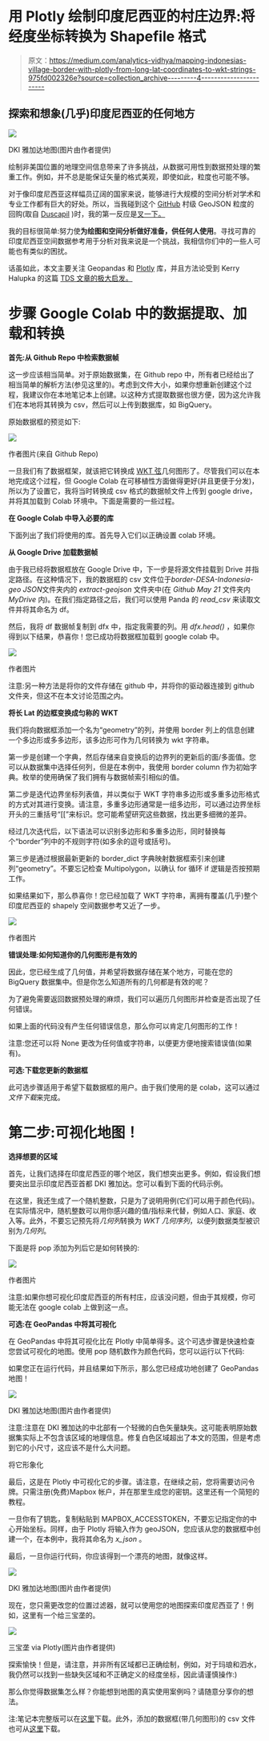 # 用 Plotly 绘制印度尼西亚的村庄边界:将经度坐标转换为 Shapefile 格式

> 原文：<https://medium.com/analytics-vidhya/mapping-indonesias-village-border-with-plotly-from-long-lat-coordinates-to-wkt-strings-975fd002326e?source=collection_archive---------4----------------------->

## 探索和想象(几乎)印度尼西亚的任何地方

![](img/9ecd781347dcc6e75e3fa545cb66b53e.png)

DKI 雅加达地图(图片由作者提供)

绘制非美国位置的地理空间信息带来了许多挑战，从数据可用性到数据预处理的繁重工作。例如，并不总是能保证矢量的格式美观，即使如此，粒度也可能不够。

对于像印度尼西亚这样幅员辽阔的国家来说，能够进行大规模的空间分析对学术和专业工作都有巨大的好处。所以，当我碰到这个 [GitHub](https://github.com/pararawendy/border-desa-indonesia-geojson) 村级 GeoJSON 粒度的回购(取自 [Duscapil](https://gis.dukcapil.kemendagri.go.id/arcgis/home/) )时，我的第一反应是[叉一下。](https://github.com/taufiqbashori/border-desa-indonesia-geojson)

我的目标很简单:努力使**为绘图和空间分析做好准备，供任何人使用**。寻找可靠的印度尼西亚空间数据参考用于分析对我来说是一个挑战，我相信你们中的一些人可能也有类似的困扰。

话虽如此，本文主要关注 Geopandas 和 [Plotly](https://github.com/plotly/plotly.py) 库，并且方法论受到 Kerry Halupka 的这篇 [TDS 文章的极大启发。](https://towardsdatascience.com/how-to-create-maps-in-plotly-with-non-us-locations-ca974c3bc997)

# 步骤 Google Colab 中的数据提取、加载和转换

**首先:从 Github Repo 中检索数据帧**

这一步应该相当简单。对于原始数据集，在 Github repo 中，所有者已经给出了相当简单的解析方法(参见这里的)。考虑到文件大小，如果你想重新创建这个过程，我建议你在本地笔记本上创建。以这种方式提取数据也很方便，因为这允许我们在本地将其转换为 csv，然后可以上传到数据库，如 BigQuery。

原始数据框的预览如下:

![](img/e06b7fe9ecc9d5373bbdda6faf4de030.png)

作者图片(来自 Github Repo)

一旦我们有了数据框架，就该把它转换成 [WKT 弦](https://developer.here.com/blog/what-is-a-wkt-file-and-how-to-create-one)几何图形了。尽管我们可以在本地完成这个过程，但 Google Colab 在可移植性方面做得更好(并且更便于分发)，所以为了设置它，我将当时转换成 csv 格式的数据帧文件上传到 google drive，并将其加载到 Colab 环境中。下面是需要的一些过程。

**在 Google Colab 中导入必要的库**

下面列出了我们将使用的库。首先导入它们以正确设置 colab 环境。

**从 Google Drive 加载数据帧**

由于我已经将数据框放在 Google Drive 中，下一步是将源文件挂载到 Drive 并指定路径。在这种情况下，我的数据框的 csv 文件位于*border-DESA-Indonesia-geo JSON*文件夹内的 *extract-geojson* 文件夹中(在 *Github May 21* 文件夹内 *MyDrive* 内)。在我们指定路径之后，我们可以使用 Panda 的 *read_csv* 来读取文件并将其命名为 df。

然后，我将 df 数据帧复制到 dfx 中，指定我需要的列。用 *dfx.head()* ，如果你得到以下结果，恭喜你！您已成功将数据框加载到 google colab 中。

![](img/028502c724b5776fcf09625e6d60f3c6.png)

作者图片

注意:另一种方法是将你的文件存储在 github 中，并将你的驱动器连接到 github 文件夹，但这不在本文讨论范围之内。

**将长 Lat 的边框变换成匀称的 WKT**

我们将向数据框添加一个名为“geometry”的列，并使用 border 列上的信息创建一个多边形或多多边形，该多边形可作为几何转换为 wkt 字符串。

第一步是创建一个字典，然后存储来自变换后的边界列的更新后的面/多面值。您可以从数据集中选择任何列，但是在本例中，我使用 border column 作为初始字典。枚举的使用确保了我们拥有与数据帧索引相似的值。

第二步是迭代边界坐标列表值，并以类似于 WKT 字符串多边形或多重多边形格式的方式对其进行变换。请注意，多重多边形通常是一组多边形，可以通过边界坐标开头的三重括号“[[”来标识。您可能希望研究这些数据，找出更多细微的差异。

经过几次迭代后，以下语法可以识别多边形和多重多边形，同时替换每个“border”列中的不规则字符(如多余的逗号或括号)。

第三步是通过根据最新更新的 border_dict 字典映射数据框索引来创建列“geometry”。不要忘记检查 Multipolygon，以确认 for 循环 if 逻辑是否按预期工作。

如果结果如下，那么恭喜你！您已经加载了 WKT 字符串，离拥有覆盖(几乎)整个印度尼西亚的 shapely 空间数据参考又近了一步。

![](img/7240b1d35dc93dee198937b0dad0aaff.png)

作者图片

**错误处理:如何知道你的几何图形是有效的**

因此，您已经生成了几何值，并希望将数据存储在某个地方，可能在您的 BigQuery 数据集中。但是你怎么知道所有的几何都是有效的呢？

为了避免需要返回数据预处理的麻烦，我们可以遍历几何图形并检查是否出现了任何错误。

如果上面的代码没有产生任何错误信息，那么你可以肯定几何图形的工作！

注意:您还可以将 None 更改为任何值或字符串，以便更方便地搜索错误值(如果有)。

**可选:下载您更新的数据框**

此可选步骤适用于希望下载数据框的用户。由于我们使用的是 colab，这可以通过*文件下载*来完成。

# 第二步:可视化地图！

**选择想要的区域**

首先，让我们选择在印度尼西亚的哪个地区，我们想突出更多。例如，假设我们想要突出显示印度尼西亚首都 DKI 雅加达。您可以看到下面的代码示例。

在这里，我还生成了一个随机整数，只是为了说明用例(它们可以用于颜色代码)。在实际情况中，随机整数可以用你感兴趣的值/指标来代替，例如人口、家庭、收入等。此外，不要忘记预先将*几何列*转换为 *WKT 几何序列*，以便列数据类型被识别为*几何列*。

下面是将 pop 添加为列后它是如何转换的:

![](img/d69719aee533840f0fe6253cd335d5ff.png)

作者图片

注意:如果你想可视化印度尼西亚的所有村庄，应该没问题，但由于其规模，你可能无法在 google colab 上做到这一点。

**可选:在 GeoPandas 中将其可视化**

在 GeoPandas 中将其可视化比在 Plotly 中简单得多。这个可选步骤是快速检查您尝试可视化的地图。使用 pop 随机数作为颜色代码，您可以运行以下代码:

如果您正在运行代码，并且结果如下所示，那么您已经成功地创建了 GeoPandas 地图！

![](img/db7ae46996accc0cc3ed9466ada53d9e.png)

DKI 雅加达地图(图片由作者提供)

注意:注意在 DKI 雅加达的中北部有一个轻微的白色矢量缺失。这可能表明原始数据集实际上不包含该区域的地理信息。修复白色区域超出了本文的范围，但是考虑到它的小尺寸，这应该不是什么大问题。

将它形象化

最后，这是在 Plotly 中可视化它的步骤。请注意，在继续之前，您将需要访问令牌。只需注册(免费)Mapbox 帐户，并在那里生成您的密钥。这里还有一个简短的教程。

一旦你有了钥匙，复制粘贴到 MAPBOX_ACCESSTOKEN，不要忘记指定你的中心开始坐标。同样，由于 Plotly 将输入作为 geoJSON，您应该从您的数据框中创建一个，在本例中，我将其命名为 *x_json* 。

最后，一旦你运行代码，你应该得到一个漂亮的地图，就像这样。

![](img/9ecd781347dcc6e75e3fa545cb66b53e.png)

DKI 雅加达地图(图片由作者提供)

现在，您只需更改您的位置过滤器，就可以使用您的地图探索印度尼西亚了！例如，这里有一个给三宝垄的。

![](img/1061a2ce13ffdd977062fb8e42bf9205.png)

三宝垄 via Plotly(图片由作者提供)

探索愉快！但是，请注意，并非所有区域都已正确绘制，例如，对于玛琅和泗水，我仍然可以找到一些缺失区域和不正确定义的经度坐标，因此请谨慎操作:)

那么你觉得数据集怎么样？你能想到地图的真实使用案例吗？请随意分享你的想法。

注:笔记本完整版可以在[这里](https://github.com/taufiqbashori/plotly_indonesia_village)下载。此外，添加的数据框(带几何图形)的 csv 文件也可从[这里](https://drive.google.com/drive/u/1/folders/1NDcU0_yY-ZH-IGcJqqwsvI3z6Ia7bhMN)下载。